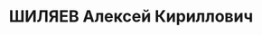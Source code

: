 ---
title: ШИЛЯЕВ Алексей Кириллович
description: 'Род. в 1894, Кировская обл., Вожгольский р-н. Проживал: Новосибирская
  обл., ст. Болотное. Пред. поселкового совета

  Арестован Болотнин.РО НКВД 28.02.1937. Обв. по ст. 17-58-8-11. Приговор: выездная
  сессия ВК ВС СССР, 27.10.1938 – 8 лет ИТЛ, 20.06.1942 умер в тюрьме.

  Реабилитирован Облпрокуратура 16.08.1942 дело в уголовном порядке прекращено на
  основании ст. 204 п.б УПК РСФСР'
---